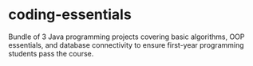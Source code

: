 # coding-essentials
Bundle of 3 Java programming projects covering basic algorithms, OOP essentials, and database connectivity to ensure first-year programming students pass the course.
